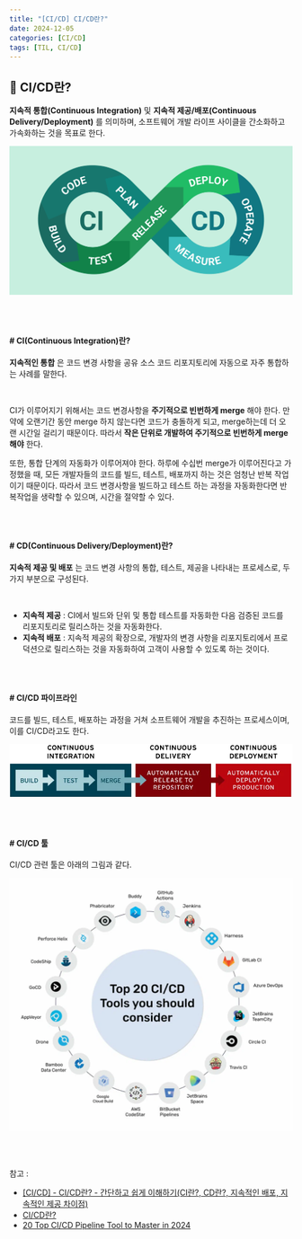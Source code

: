 ```yaml
---
title: "[CI/CD] CI/CD란?"
date: 2024-12-05
categories: [CI/CD]
tags: [TIL, CI/CD]
---
```


## 📍 CI/CD란?

**지속적 통합(Continuous Integration)** 및 **지속적 제공/배포(Continuous Delivery/Deployment)** 를 의미하며, 소프트웨어 개발 라이프 사이클을 간소화하고 가속화하는 것을 목표로 한다.

![img](/assets/img/til/cicd.png)

<br /><br />

#### # CI(Continuous Integration)란?

**지속적인 통합** 은 코드 변경 사항을 공유 소스 코드 리포지토리에 자동으로 자주 통합하는 사례를 말한다.

<br />

CI가 이루어지기 위해서는 코드 변경사항을 **주기적으로 빈번하게 merge** 해야 한다. 만약에 오랜기간 동안 merge 하지 않는다면 코드가 충돌하게 되고, merge하는데 더 오랜 시간일 걸리기 때문이다. 따라서 **작은 단위로 개발하여 주기적으로 빈번하게 merge해야** 한다.

또한, 통합 단계의 자동화가 이루어져야 한다. 하루에 수십번 merge가 이루어진다고 가정했을 때, 모든 개발자들의 코드를 빌드, 테스트, 배포까지 하는 것은 엄청난 반복 작업이기 때문이다. 따라서 코드 변경사항을 빌드하고 테스트 하는 과정을 자동화한다면 반복작업을 생략할 수 있으며, 시간을 절약할 수 있다.

<br /><br />

#### # CD(Continuous Delivery/Deployment)란?

**지속적 제공 및 배포** 는 코드 변경 사항의 통합, 테스트, 제공을 나타내는 프로세스로, 두 가지 부분으로 구성된다. 

<br />

- **지속적 제공** : CI에서 빌드와 단위 및 통합 테스트를 자동화한 다음 검증된 코드를 리포지토리로 릴리스하는 것을 자동화한다.
- **지속적 배포** : 지속적 제공의 확장으로, 개발자의 변경 사항을 리포지토리에서 프로덕션으로 릴리스하는 것을 자동화하여 고객이 사용할 수 있도록 하는 것이다.

<br /><br />

#### # CI/CD 파이프라인

코드를 빌드, 테스트, 배포하는 과정을 거쳐 소프트웨어 개발을 추진하는 프로세스이며, 이를 CI/CD라고도 한다.


![img](/assets/img/til/ci-cd-flow.png)

<br /><br />

#### # CI/CD 툴

CI/CD 관련 툴은 아래의 그림과 같다.

![img](/assets/img/til/cicd-tool.png)

<br /><br />

참고 : 
- [[CI/CD] - CI/CD란? - 간단하고 쉽게 이해하기(CI란?, CD란?, 지속적인 배포, 지속적인 제공 차이점)](https://ccomccomhan.tistory.com/297#google_vignette)
- [CI/CD란?](https://www.redhat.com/ko/topics/devops/what-is-ci-cd)
- [20 Top CI/CD Pipeline Tool to Master in 2024](https://www.mindbowser.com/ci-cd-pipeline-tools/)